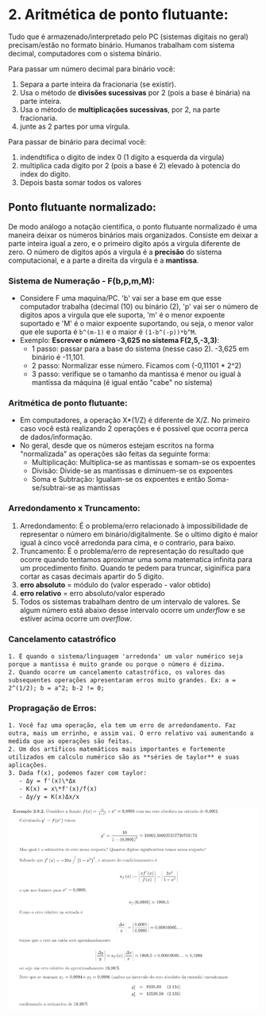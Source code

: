 # 2. Aritmética de ponto flutuante:

Tudo que é armazenado/interpretado pelo PC (sistemas digitais no geral) precisam/estão no formato binário. Humanos trabalham com sistema decimal, computadores com o sistema binário.

Para passar um número decimal para binário você:

   1. Separa a parte inteira da fracionaria (se existir).
   2. Usa o método de **divisões sucessivas** por 2 (pois a base é binária) na parte inteira.
   3. Usa o método de **multiplicações sucessivas**, por 2, na parte fracionaria.
   4. junte as 2 partes por uma vírgula.

Para passar de binário para decimal você:

   1. indendtifica o digito de index 0 (1 digito a esquerda da virgula)
   2. multiplica cada digito por 2 (pois a base é 2) elevado à potencia do index do digito.
   3. Depois basta somar todos os valores

## Ponto flutuante normalizado:

De modo análogo a notação cientifica, o ponto flutuante normalizado é uma maneira deixar os números binários mais organizados. Consiste em deixar a parte inteira igual a zero, e o primeiro digito após a virgula diferente de zero. O número de digitos após a virgula é a **precisão** do sistema computacional, e a parte a direita da virgula é a **mantissa**.

### Sistema de Numeração - F(b,p,m,M):
   - Considere F uma maquina/PC. 'b' vai ser a base em que esse computador trabalha (decimal (10) ou binário (2), 'p' vai ser o número de digitos apos a virgula que ele suporta, 'm' é o menor expoente suportado e 'M' é o maior expoente suportando, ou seja, o menor valor que ele suporta é `b^(m-1)` e o maior é `(1-b^(-p))*b^M`.
   - Exemplo: **Escrever o número -3,625 no sistema F(2,5,-3,3)**:
     - 1 passo: passar para a base do sistema (nesse caso 2). -3,625 em binário é -11,101.
     - 2 passo: Normalizar esse número. Ficamos com (-0,11101 * 2^2)
     - 3 passo: verifique se o tamanho da mantissa é menor ou igual à mantissa da máquina (é igual então "cabe" no sistema)

### Aritmética de ponto flutuante:

   - Em computadores, a operação X\*(1/Z) é diferente de X/Z. No primeiro caso você está realizando 2 operações e é possivel que ocorra perca de dados/informação.
   - No geral, desde que os números estejam escritos na forma "normalizada" as operações são feitas da seguinte forma:
     - Multiplicação: Multiplica-se as mantissas e somam-se os expoentes
     - Divisão: Divide-se as mantissas e diminuem-se os expoentes
     - Soma e Subtração: Igualam-se os expoentes e então Soma-se/subtrai-se as mantissas

### **Arredondamento** x **Truncamento**:
   1. Arredondamento: É o problema/erro relacionado à impossibilidade de representar o número em binário/digitalmente. Se o ultimo digito é maior igual à cinco você arredonda para cima, e o contrario, para baixo.
   2. Truncamento: É o problema/erro de representação do resultado que ocorre quando tentamos aproximar uma soma matematica infinita para um procedimento finito. Quando te pedem para truncar, siginifica para cortar as casas decimais apartir do 5 digito.
   3. **erro absoluto** = módulo do (valor esperado - valor obtido)
   4. **erro relativo** = erro absoluto/valor esperado
   5. Todos os sistemas trabalham dentro de um intervalo de valores. Se algum número está abaixo desse intervalo ocorre um _underflow_ e se estiver acima ocorre um _overflow_.

### Cancelamento catastrófico
    1. É quando o sistema/linguagem 'arredonda' um valor numérico seja porque a mantissa é muito grande ou porque o número é dizima.
    2. Quando ocorre um cancelamento catastrófico, os valores das subsequentes operações apresentaram erros muito grandes. Ex: a = 2^(1/2); b = a^2; b-2 != 0;

### Propragação de Erros:
    1. Você faz uma operação, ela tem um erro de arredondamento. Faz outra, mais um errinho, e assim vai. O erro relativo vai aumentando a medida que as operações são feitas.
    2. Um dos artificos matemáticos mais importantes e fortemente utilizados em calculo numérico são as **séries de taylor** e suas aplicações.
    3. Dada f(x), podemos fazer com taylor:
       - Δy = f'(x)\*Δx
       - K(x) = x\*f'(x)/f(x)
       - Δy/y = K(x)Δx/x
![Exemplo de como pequenas mudanças afetam o valor, devido à propagação de erros.](./static/ex-propag-err.png)
